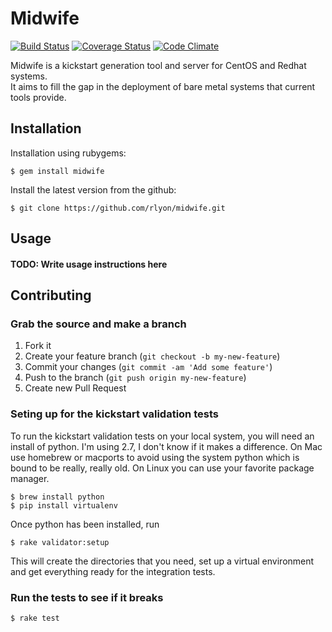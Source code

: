 # Midwife
[![Build Status](https://travis-ci.org/rlyon/midwife.png?branch=master)](https://travis-ci.org/rlyon/midwife)
[![Coverage Status](https://coveralls.io/repos/rlyon/midwife/badge.png)](https://coveralls.io/r/rlyon/midwife)
[![Code Climate](https://codeclimate.com/github/rlyon/midwife.png)](https://codeclimate.com/github/rlyon/midwife)

Midwife is a kickstart generation tool and server for CentOS and Redhat systems.  
It aims to fill the gap in the deployment of bare metal systems that current tools
provide.

## Installation

Installation using rubygems:

    $ gem install midwife

Install the latest version from the github:

    $ git clone https://github.com/rlyon/midwife.git

## Usage

#### TODO: Write usage instructions here

## Contributing

### Grab the source and make a branch

1. Fork it
2. Create your feature branch (`git checkout -b my-new-feature`)
3. Commit your changes (`git commit -am 'Add some feature'`)
4. Push to the branch (`git push origin my-new-feature`)
5. Create new Pull Request

### Seting up for the kickstart validation tests

To run the kickstart validation tests on your local system, you
will need an install of python.  I'm using 2.7, I don't know if
it makes a difference.  On Mac use homebrew or macports to avoid
using the system python which is bound to be really, really old.
On Linux you can use your favorite package manager.

    $ brew install python
    $ pip install virtualenv

Once python has been installed, run

    $ rake validator:setup

This will create the directories that you need, set up a virtual
environment and get everything ready for the integration tests.

### Run the tests to see if it breaks

    $ rake test

